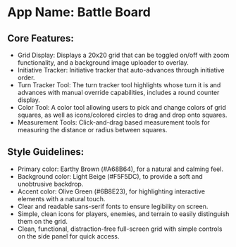 # **App Name**: Battle Board

## Core Features:

- Grid Display: Displays a 20x20 grid that can be toggled on/off with zoom functionality, and a background image uploader to overlay.
- Initiative Tracker: Initiative tracker that auto-advances through initiative order.
- Turn Tracker Tool: The turn tracker tool highlights whose turn it is and advances with manual override capabilities, includes a round counter display.
- Color Tool: A color tool allowing users to pick and change colors of grid squares, as well as icons/colored circles to drag and drop onto squares.
- Measurement Tools: Click-and-drag based measurement tools for measuring the distance or radius between squares.

## Style Guidelines:

- Primary color: Earthy Brown (#A68B64), for a natural and calming feel.
- Background color: Light Beige (#F5F5DC), to provide a soft and unobtrusive backdrop.
- Accent color: Olive Green (#6B8E23), for highlighting interactive elements with a natural touch.
- Clear and readable sans-serif fonts to ensure legibility on screen.
- Simple, clean icons for players, enemies, and terrain to easily distinguish them on the grid.
- Clean, functional, distraction-free full-screen grid with simple controls on the side panel for quick access.